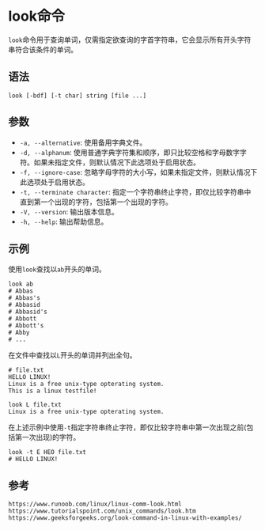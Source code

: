 # look命令
`look`命令用于查询单词，仅需指定欲查询的字首字符串，它会显示所有开头字符串符合该条件的单词。

## 语法

```
look [-bdf] [-t char] string [file ...]
```

## 参数
* `-a, --alternative`: 使用备用字典文件。
* `-d, --alphanum`: 使用普通字典字符集和顺序，即只比较空格和字母数字字符。如果未指定文件，则默认情况下此选项处于启用状态。
* `-f, --ignore-case`: 忽略字母字符的大小写，如果未指定文件，则默认情况下此选项处于启用状态。
* `-t, --terminate character`: 指定一个字符串终止字符，即仅比较字符串中直到第一个出现的字符，包括第一个出现的字符。
* `-V, --version`: 输出版本信息。
* `-h, --help`: 输出帮助信息。

## 示例

使用`look`查找以`ab`开头的单词。

```
look ab
# Abbas
# Abbas's
# Abbasid
# Abbasid's
# Abbott
# Abbott's
# Abby
# ...
```

在文件中查找以`L`开头的单词并列出全句。

```
# file.txt
HELLO LINUX!  
Linux is a free unix-type opterating system.  
This is a linux testfile!  
```

```
look L file.txt
Linux is a free unix-type opterating system.
```

在上述示例中使用`-t`指定字符串终止字符，即仅比较字符串中第一次出现之前(包括第一次出现)的字符。

```
look -t E HEO file.txt
# HELLO LINUX!
```







## 参考

```
https://www.runoob.com/linux/linux-comm-look.html
https://www.tutorialspoint.com/unix_commands/look.htm
https://www.geeksforgeeks.org/look-command-in-linux-with-examples/
```


